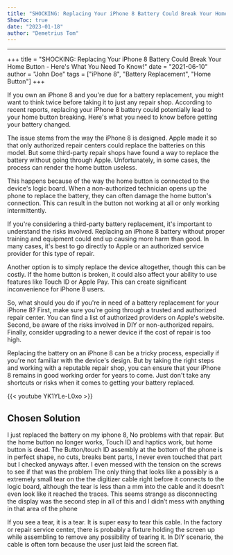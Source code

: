 ```yaml
---
title: "SHOCKING: Replacing Your iPhone 8 Battery Could Break Your Home Button - Here's What You Need To Know!"
ShowToc: true 
date: "2023-01-18"
author: "Demetrius Tom"
---
```

*****
+++
title = "SHOCKING: Replacing Your iPhone 8 Battery Could Break Your Home Button - Here's What You Need To Know!"
date = "2021-06-10"
author = "John Doe"
tags = ["iPhone 8", "Battery Replacement", "Home Button"]
+++

If you own an iPhone 8 and you're due for a battery replacement, you might want to think twice before taking it to just any repair shop. According to recent reports, replacing your iPhone 8 battery could potentially lead to your home button breaking. Here's what you need to know before getting your battery changed.

The issue stems from the way the iPhone 8 is designed. Apple made it so that only authorized repair centers could replace the batteries on this model. But some third-party repair shops have found a way to replace the battery without going through Apple. Unfortunately, in some cases, the process can render the home button useless.

This happens because of the way the home button is connected to the device's logic board. When a non-authorized technician opens up the phone to replace the battery, they can often damage the home button's connection. This can result in the button not working at all or only working intermittently.

If you're considering a third-party battery replacement, it's important to understand the risks involved. Replacing an iPhone 8 battery without proper training and equipment could end up causing more harm than good. In many cases, it's best to go directly to Apple or an authorized service provider for this type of repair.

Another option is to simply replace the device altogether, though this can be costly. If the home button is broken, it could also affect your ability to use features like Touch ID or Apple Pay. This can create significant inconvenience for iPhone 8 users.

So, what should you do if you're in need of a battery replacement for your iPhone 8? First, make sure you're going through a trusted and authorized repair center. You can find a list of authorized providers on Apple's website. Second, be aware of the risks involved in DIY or non-authorized repairs. Finally, consider upgrading to a newer device if the cost of repair is too high.

Replacing the battery on an iPhone 8 can be a tricky process, especially if you're not familiar with the device's design. But by taking the right steps and working with a reputable repair shop, you can ensure that your iPhone 8 remains in good working order for years to come. Just don't take any shortcuts or risks when it comes to getting your battery replaced.

{{< youtube YK1YLe-L0xo >}} 



## Chosen Solution
 I just replaced the battery on my iphone  8, No problems with that repair. But the home button no longer works, Touch ID and haptics work, but home button is dead.
The Button/touch ID assembly  at the bottom of the phone is in perfect shape, no cuts, breaks bent parts, I never even touched that part but I checked anyways after.  I even messed with the tension on the screws to see if that was the problem
The only thing that looks like a possibly is a extremely small tear on the the digitizer cable right before it connects to the logic board, although the tear is less than a mm into the cable and it doesn’t even look like it reached the traces.
This seems strange as disconnecting the display was the second step in all of this and I didn’t mess with anything  in that area of the phone

 If you see a tear, it is a tear.
It is super easy to tear this cable. In the factory or repair service center, there is probably a fixture holding the screen up while assembling to remove any possibility of tearing it.
In DIY scenario, the cable is often torn because the user just laid the screen flat.




